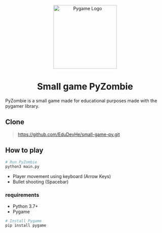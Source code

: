 <p align="center">
  <a href="https://www.pygame.org/news" target="blank"><img src="https://www.pygame.org/docs/_images/pygame_logo.png" width="200" alt="Pygame Logo" /></a>  
</p>

<h1 align="center"> Small game PyZombie </h1>

PyZombie is a small game made for educational purposes made with the pygamer library.

## Clone

> https://github.com/EduDevHe/small-game-py.git

## How to play

```bash
# Run PyZombie
python3 main.py
```

- Player movement using keyboard (Arrow Keys)
- Bullet shooting (Spacebar)

### requirements

- Python 3.7+
- Pygame

```bash
# Install Pygame
pip install pygame
```

